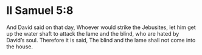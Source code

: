 # II Samuel 5:8

And David said on that day, Whoever would strike the Jebusites, let him get up the water shaft to attack the lame and the blind, who are hated by David’s soul. Therefore it is said, The blind and the lame shall not come into the house.
